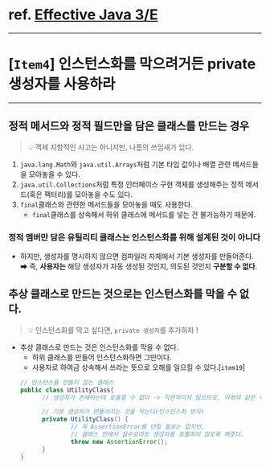 # ref. [Effective Java 3/E]()

---

# [`Item4`] 인스턴스화를 막으려거든 private 생성자를 사용하라 

---

## 정적 메서드와 정적 필드만을 담은 클래스를 만드는 경우
> 💡 객체 지향적인 사고는 아니지만, 나름의 쓰임새가 있다.
1. `java.lang.Math`와 `java.util.Arrays`처럼 기본 타입 값이나 배열 관련 메서드들을 모아놓을 수 있다.
2. `java.util.Collections`처럼 특정 인터페이스 구현 객체를 생성해주는 정적 메서드(혹은 팩터리)를 모아놓을 수도 있다.
3. `final`클래스와 관련한 메서드들을 모아놓을 때도 사용한다.
    - `final`클래스를 상속해서 하위 클래스에 메서드를 넣는 건 불가능하기 때문에.

### 정적 멤버만 담은 유틸리티 클래스는 인스턴스화를 위해 설계된 것이 아니다
- 하지만, 생성자를 명시하지 않으면 컴파일러 자체에서 기본 생성자를 만들어준다.<br>
  ➡ 즉, **사용자는** 해당 생성자가 자동 생성된 것인지, 의도된 것인지 **구분할 수 없다**.


## 추상 클래스로 만드는 것으로는 인스턴스화를 막을 수 없다.
> 💡 인스턴스화를 막고 싶다면, `private 생성자`를 추가하자 !
- 추상 클래스로 만드는 것은 인스턴스화를 막을 수 없다.
  - 하위 클래스를 만들어 인스턴스화하면 그만이다.
  - 사용자로 하여금 상속해서 쓰라는 뜻으로 오해를 일으킬 수 있다.[`item19`]<br>
  ```java
  // 인스턴스를 만들지 않는 클래스
  public class UtilityClass{
        // 생성자가 존재하는데 호출할 수 없다 -> 직관적이지 않으므로, 아래와 같은 주석 달아주기
  
        // 기본 생성자가 만들어지는 것을 막는다(인스턴스화 방지)
        private UtilityClass() {
                // 꼭 AssertionError를 던질 필요는 없지만,
                // 클래스 안에서 실수로라도 생성자를 호출하지 않도록 해준다.
                throw new AssertionError();
        }
  }
  ```
